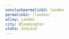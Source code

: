 ```yaml
---
﻿nonslashpermalink2: landen
permalink2: /landen/
alley: Landen
city: Bloomington
state: Indiana
---
```

